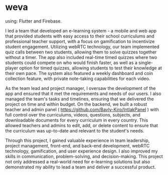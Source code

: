 # weva

using: Flutter and Firebase.

I led a team that developed an e-learning system - a mobile and web app that provided students with easy access to their school curriculums and professional teacher support, with a focus on gamification to incentivize student engagement. Utilizing webRTC technology, our team implemented quiz calls between two students, allowing them to solve quizzes together without a timer. The app also included real-time timed quizzes where two students could compete on who would finish faster, as well as a single-player option for timed quizzes, allowing students to test their knowledge at their own pace. The system also featured a weekly dashboard and coin collection feature, with private note-taking capabilities for each video.

As the team lead and project manager, I oversaw the development of the app and ensured that it met the requirements and needs of our users. I also managed the team's tasks and timelines, ensuring that we delivered the project on time and within budget. On the backend, we built a robust teacher and admin panel ( https://github.com/Bavly-Kiro/IntlakPanel ) with full control over the curriculums, videos, questions, subjects, and downloadable documents for every curriculum in every country. This allowed teachers and admins to edit, add, or delete content to ensure that the curriculum was up-to-date and relevant to the student's needs.

Through this project, I gained valuable experience in team leadership, project management, front-end, and back-end development, webRTC technology, gamification, and user experience design. I also improved my skills in communication, problem-solving, and decision-making. This project not only addressed a real-world need for e-learning solutions but also demonstrated my ability to lead a team and deliver a successful product.
